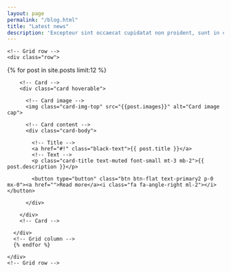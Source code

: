 ```yaml
---
layout: page
permalink: "/blog.html"
title: "Latest news"
description: 'Excepteur sint occaecat cupidatat non proident, sunt in culpa qui officia deserunt mollit anim id est laborum."'
---
```

<div class="container mt-5 animated fadeInDown">

  	<!-- Grid row -->
    <div class="row">
{% for post in site.posts limit:12 %}
      <!-- Grid column -->
      <div class="col-lg-4 col-md-12 mb-lg-0 mb-4">

        <!-- Card -->
        <div class="card hoverable">

          <!-- Card image -->
          <img class="card-img-top" src="{{post.images}}" alt="Card image cap">

          <!-- Card content -->
          <div class="card-body">

            <!-- Title -->
            <a href="#!" class="black-text">{{ post.title }}</a>
            <!-- Text -->
            <p class="card-title text-muted font-small mt-3 mb-2">{{ post.description }}</p>

            <button type="button" class="btn btn-flat text-primary2 p-0 mx-0"><a href="">Read more</a><i class="fa fa-angle-right ml-2"></i></button>

          </div>

        </div>
        <!-- Card -->

      </div>
      <!-- Grid column -->
      {% endfor %}

    </div>
    <!-- Grid row -->



</div>
